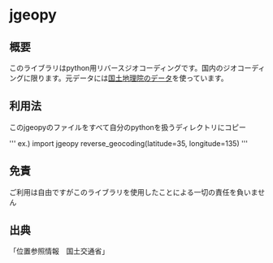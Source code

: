 # jgeopy

## 概要
このライブラリはpython用リバースジオコーディングです。国内のジオコーディングに限ります。元データには[国土地理院のデータ](http://nlftp.mlit.go.jp/isj/)を使っています。

## 利用法
このjgeopyのファイルをすべて自分のpythonを扱うディレクトリにコピー

'''
ex.)
import jgeopy
reverse_geocoding(latitude=35, longitude=135) 
'''

## 免責
ご利用は自由ですがこのライブラリを使用したことによる一切の責任を負いません

## 出典
「位置参照情報　国土交通省」
